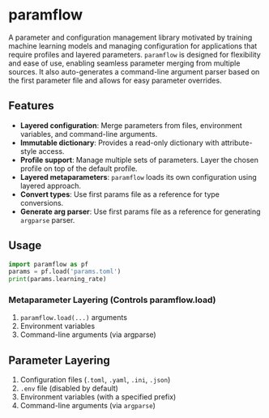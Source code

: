 # paramflow
A parameter and configuration management library motivated by training machine learning models
and managing configuration for applications that require profiles and layered parameters.
```paramflow``` is designed for flexibility and ease of use, enabling seamless parameter merging
from multiple sources. It also auto-generates a command-line argument parser based on the first
parameter file and allows for easy parameter overrides.

## Features
- **Layered configuration**: Merge parameters from files, environment variables, and command-line arguments.
- **Immutable dictionary**: Provides a read-only dictionary with attribute-style access.
- **Profile support**: Manage multiple sets of parameters. Layer the chosen profile on top of the default profile.
- **Layered metaparameters**: ```paramflow``` loads its own configuration using layered approach.
- **Convert types**: Use first params file as a reference for type conversions.
- **Generate arg parser**: Use first params file as a reference for generating ```argparse``` parser.

## Usage
```python
import paramflow as pf
params = pf.load('params.toml')
print(params.learning_rate)
```

### Metaparameter Layering (Controls paramflow.load)
1. ```paramflow.load(...)``` arguments
2. Environment variables
3. Command-line arguments (via argparse)

## Parameter Layering
1. Configuration files (```.toml```, ```.yaml```, ```.ini```, ```.json```)
2. ```.env``` file (disabled by default)
3. Environment variables (with a specified prefix)
4. Command-line arguments (via ```argparse```)
 